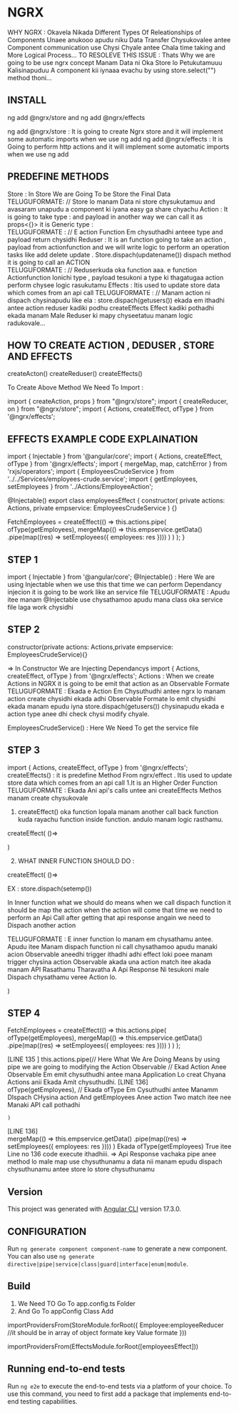 


# NGRX

WHY NGRX : Okavela Nikada Different Types Of Releationships of Components Unaee anukooo 
apudu niku Data Transfer Chysukovalee antee Component communication use Chysi Chyale antee
Chala time taking and More Logical Process...
TO RESOLEVE THIS ISSUE : Thats Why we are going to be use ngrx concept  Manam Data ni Oka Store lo 
Petukutamuuu Kalisinapuduu A component kii iynaaa evachu by using store.select("") method thoni...

## INSTALL 

ng add @ngrx/store  and  ng add @ngrx/effects 

ng add @ngrx/store    : It is going to create Ngrx store and  it will implement some automatic imports when we use ng add
ng add @ngrx/effects  : It is Going to perform http actions  and   it will implement some automatic imports when we use ng add


## PREDEFINE METHODS 

Store   : In Store We are Going To be Store the Final Data  
TELUGUFORMATE: // Store lo manam Data ni store chysukutamuu and avasaram unapudu a component ki iyana easy ga share chyachu 
Action  : It is  going to take type :  and payload in another way we can call it as props<{}> it is Generic type :  
TELUGUFORMATE : // E action Function Em chysuthadhi anteee type and payload return chysidhi 
Reduser : It is an function  going to take an action , payload from actionfunction and we will write logic to perform an operation tasks like add delete update . Store.dispach(updatename()) dispach method it is going to call an ACTION  
TELUGUFORMATE  : // Reduserkuda oka function aaa. e function  Actionfunction lonichi type , payload tesukoni a type ki thagatugaa action perform chysee logic rasukutamu 
Effects : Itis used to update store data which comes from  an api call
TELUGUFORMATE : // Manam action ni dispach chysinapudu like ela : store.dispach(getusers()) ekada em ithadhi antee action reduser kadiki podhu createEffects Effect kadiki pothadhi
ekada manam Male Reduser ki mapy chyseetatuu manam logic radukovale...

## HOW TO CREATE ACTION , DEDUSER , STORE AND EFFECTS

createActon() 
createReduser()
createEffects()

To Create Above Method We Need To Import :

import { createAction, props } from "@ngrx/store"; 
import { createReducer, on } from "@ngrx/store";
import { Actions, createEffect, ofType } from '@ngrx/effects';


## EFFECTS EXAMPLE CODE EXPLAINATION
import { Injectable } from '@angular/core';
import { Actions, createEffect, ofType } from '@ngrx/effects';
import { mergeMap, map, catchError } from 'rxjs/operators';
import { EmployeesCrudeService } from '../../Services/employees-crude.service';
import { getEmployees, setEmployees } from '../Actions/EmployeeAction';

@Injectable()
export class employeesEffect {
  constructor(
    private actions: Actions,
    private empservice: EmployeesCrudeService
  ) {}

  FetchEmployees = createEffect(() =>
    this.actions.pipe(
      ofType(getEmployees),
      mergeMap(() =>
        this.empservice.getData()
          .pipe(map((res) => setEmployees({ employees: res })))
      )
    )
  );
}


## STEP 1
import { Injectable } from '@angular/core';
@Injectable() : Here We are using Injectable when we use this that time we can perform Dependancy injecion it is going to be work like an service file
TELUGUFORMATE : Apudu itee manam @Injectable use chysathamoo apudu mana class oka service file laga work chysidhi
## STEP 2
constructor(private actions: Actions,private empservice: EmployeesCrudeService){}

=> In Constructor We are Injecting Dependancys 
      import { Actions, createEffect, ofType } from '@ngrx/effects';
      Actions : When we create Actions in NGRX it is going to be emit that action as an Observable Formate 
TELUGUFORMATE : Ekada e Action Em Chysuthudhi  antee ngrx lo manam action create chysidhi ekada adhi Observable Formate lo emit chysidhi
ekada manam epudu iyna store.dispach(getusers()) chysinapudu ekada e action type  anee dhi check chysi modify chyale.

EmployeesCrudeService() : Here We Need To get the service file 
## STEP 3

import { Actions, createEffect, ofType } from '@ngrx/effects';
createEffects() : it is predefine Method From ngrx/effect . Itis used to update store data which comes from  an api call
1.It is an Higher Order Function 
TELUGUFORMATE   : Ekada Ani api's calls untee ani createEffects Methos manam create chysukovale
1. createEffect()  oka function lopala manam another call back function kuda rayachu function inside function. andulo manam logic rasthamu.


createEffect(
  ()=>

  
)

2. WHAT INNER FUNCTION SHOULD DO :  

createEffect(
  ()=>

  EX : store.dispach(setemp())

 In Inner function what we should do means when we call dispach function  it should be map the action 
 when the action will come that time we need to perform an Api Call after getting that api response angain we need to 
 Dispach another action 
 
 TELUGUFORMATE : E inner function lo manam em chysathamu antee.  Apudu itee Manam dispach function ni call chysathamoo 
 apudu manaki acion Observable  aneedhi trigger ithadhi adhi effect loki poee manam trigger chysina action Observable  akada una action match 
 itee akada manam API Rasathamu  Tharavatha A Api Response Ni tesukoni male Dispach chysathamu veree Action lo. 
 
)
## STEP 4
 FetchEmployees = createEffect(() =>
    this.actions.pipe(
      ofType(getEmployees),
      mergeMap(() =>
        this.empservice.getData()
          .pipe(map((res) => setEmployees({ employees: res })))
      )
    )
  );

[LINE 135  ]
    this.actions.pipe(// Here What We Are Doing Means by using pipe we are going to modifying the Action Observable 
       // Ekad Action Anee Observable  Em emit chysuthudhi antee  mana Application Lo creat Chyana Actions 
      anii Ekada Amit chysuthudhi. 
[LINE  136]  
       ofType(getEmployees), 
       // Ekada ofType Em Cysuthudhi antee Manamm DIspach CHysina action And getEmployees Anee action Two match itee nee Manaki API call pothadhi
   
    )
[LINE  136]  
mergeMap(() =>
        this.empservice.getData()
          .pipe(map((res) => setEmployees({ employees: res })))
      )
  Ekada  ofType(getEmployees) True itee Line no 136 
  code execute ithadhiii.
  => Api Response vachaka pipe anee method lo male map use 
  chysuthunamu a data nii manam epudu dispach chysuthunamu 
  antee store lo store chysuthunamu


## Version
This project was generated with [Angular CLI](https://github.com/angular/angular-cli) version 17.3.0.
## CONFIGURATION

Run `ng generate component component-name` to generate a new component. You can also use `ng generate directive|pipe|service|class|guard|interface|enum|module`.

## Build

1. We Need TO Go To app.config.ts Folder 
2. And Go To appConfig Class Add 

importProvidersFrom(StoreModule.forRoot({
   Employee:employeeReducer //it should be in array of object formate key Value formate
  }))

importProvidersFrom(EffectsModule.forRoot([employeesEffect])) 

## Running end-to-end tests

Run `ng e2e` to execute the end-to-end tests via a platform of your choice. To use this command, you need to first add a package that implements end-to-end testing capabilities.